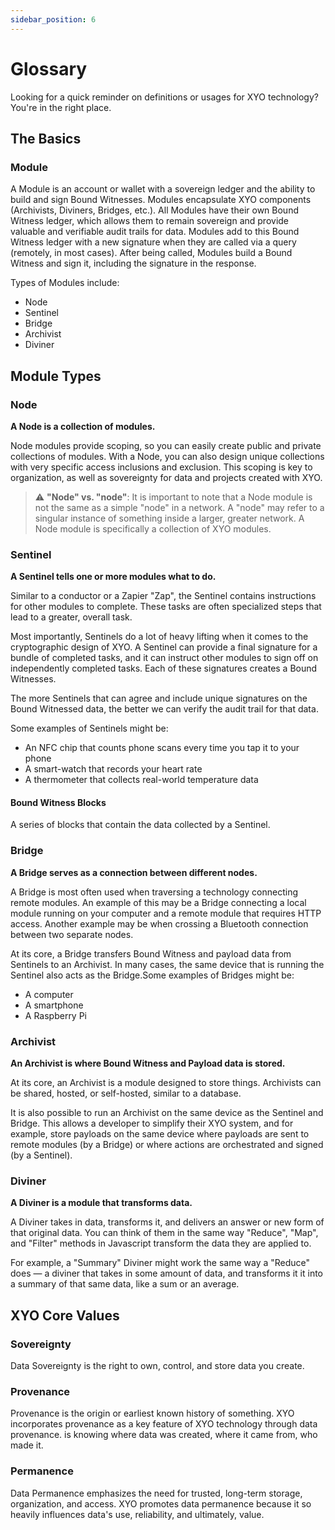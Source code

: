 ```yaml
---
sidebar_position: 6
---
```


# Glossary

Looking for a quick reminder on definitions or usages for XYO technology? You're in the right place.

<!-- [TODO] — Complete the Glossary -->
<!-- [Maryann] — Add any words here you've seen questions about (or have a question about yourself!) -->

## The Basics

### Module

A Module is an account or wallet with a sovereign ledger and the ability to build and sign Bound Witnesses.
Modules encapsulate XYO components (Archivists, Diviners, Bridges, etc.). All Modules have their own Bound Witness ledger, which allows them to remain sovereign and provide valuable and verifiable audit trails for data. Modules add to this Bound Witness ledger with a new signature when they are called via a query (remotely, in most cases). After being called, Modules build a Bound Witness and sign it, including the signature in the response.

Types of Modules include:

- Node
- Sentinel
- Bridge
- Archivist
- Diviner

## Module Types

### Node

**A Node is a collection of modules.**

Node modules provide scoping, so you can easily create public and private collections of modules. With a Node, you can also design unique collections with very specific access inclusions and exclusion. This scoping is key to organization, as well as sovereignty for data and projects created with XYO.

> :warning: **"Node" vs. "node"**: It is important to note that a Node module is not the same as a simple "node" in a network. A "node" may refer to a singular instance of something inside a larger, greater network. A Node module is specifically a collection of XYO modules.

### Sentinel

**A Sentinel tells one or more modules what to do.**

Similar to a conductor or a Zapier "Zap", the Sentinel contains instructions for other modules to complete. These tasks are often specialized steps that lead to a greater, overall task.

Most importantly, Sentinels do a lot of heavy lifting when it comes to the cryptographic design of XYO. A Sentinel can provide a final signature for a bundle of completed tasks, and it can instruct other modules to sign off on independently completed tasks. Each of these signatures creates a Bound Witnesses.

The more Sentinels that can agree and include unique signatures on the Bound Witnessed data, the better we can verify the audit trail for that data.

Some examples of Sentinels might be:

- An NFC chip that counts phone scans every time you tap it to your phone
- A smart-watch that records your heart rate
- A thermometer that collects real-world temperature data

#### Bound Witness Blocks

A series of blocks that contain the data collected by a Sentinel.

### Bridge

**A Bridge serves as a connection between different nodes.**

A Bridge is most often used when traversing a technology connecting remote modules. An example of this may be a Bridge connecting a local module running on your computer and a remote module that requires HTTP access. Another example may be when crossing a Bluetooth connection between two separate nodes.

At its core, a Bridge transfers Bound Witness and payload data from Sentinels to an Archivist. In many cases, the same device that is running the Sentinel also acts as the Bridge.Some examples of Bridges might be:

- A computer
- A smartphone
- A Raspberry Pi

### Archivist

**An Archivist is where Bound Witness and Payload data is stored.**

At its core, an Archivist is a module designed to store things. Archivists can be shared, hosted, or self-hosted, similar to a database.

It is also possible to run an Archivist on the same device as the Sentinel and Bridge. This allows a developer to simplify their XYO system, and for example, store payloads on the same device where payloads are sent to remote modules (by a Bridge) or where actions are orchestrated and signed (by a Sentinel).

### Diviner

**A Diviner is a module that transforms data.**

A Diviner takes in data, transforms it, and delivers an answer or new form of that original data. You can think of them in the same way "Reduce", "Map", and "Filter" methods in Javascript transform the data they are applied to.

For example, a "Summary" Diviner might work the same way a "Reduce" does — a diviner that takes in some amount of data, and transforms it it into a summary of that same data, like a sum or an average.

## XYO Core Values

### Sovereignty

Data Sovereignty is the right to own, control, and store data you create.

### Provenance

Provenance is the origin or earliest known history of something. XYO incorporates provenance as a key feature of XYO technology through data provenance. is knowing where data was created, where it came from, who made it.

### Permanence

Data Permanence emphasizes the need for trusted, long-term storage, organization, and access. XYO promotes data permanence because it so heavily influences data's use, reliability, and ultimately, value.
